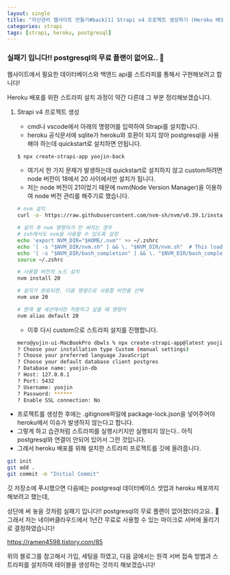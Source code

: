 ```yaml
---
layout: single
title: "자산관리 웹사이트 만들기#back[1] Strapi v4 프로젝트 생성하기 (Heroku 배포를 위한 세팅 실패기)"
categories: strapi
tags: [strapi, heroku, postgresql]
---
```


### 실패기 입니다!! postgresql의 무료 플랜이 없어요.. 🤣

웹사이트에서 필요한 데이터베이스와 백엔드 api를 스트라피를 통해서 구현해보려고 합니다!

Heroku 배포를 위한 스트라피 설치 과정이 약간 다른데 그 부분 정리해보겠습니다.

1. Strapi v4 프로젝트 생성
    - cmd나 vscode에서 아래의 명령어를 입력하여 Strapi를 설치합니다.
    - heroku 공식문서에 sqlite가 heroku와 호환이 되지 않아 postgresql을 사용해야 하는데 quickstart로 설치하면 안됩니다.
    
    ```bash
    $ npx create-strapi-app yoojin-back
    ```
    
    - 여기서 한 가지 문제가 발생하는데 quickstart로 설치하지 않고 custom하려면 node 버전이 18에서 20 사이에서만 설치가 됩니다.
    - 저는 node 버전이 21이었기 때문에 nvm(Node Version Manager)을 이용하여 node 버전 관리를 해주기로 했습니다.
    
    ```bash
    # nvm 설치
    curl -o- https://raw.githubusercontent.com/nvm-sh/nvm/v0.39.1/install.sh | bash
    
    # 설치 후 nvm 명령어가 안 써지는 경우
    # zsh에서도 nvm을 사용할 수 있도록 설정
    echo 'export NVM_DIR="$HOME/.nvm"' >> ~/.zshrc
    echo '[ -s "$NVM_DIR/nvm.sh" ] && \. "$NVM_DIR/nvm.sh"  # This loads nvm' >> ~/.zshrc
    echo '[ -s "$NVM_DIR/bash_completion" ] && \. "$NVM_DIR/bash_completion"  # This loads nvm bash_completion' >> ~/.zshrc
    source ~/.zshrc
    
    # 사용할 버전의 노드 설치
    nvm install 20
    
    # 설치가 완료되면, 다음 명령으로 사용할 버전을 선택
    nvm use 20
    
    # 현재 쉘 세션에서만 적용하고 싶을 때 명령어
    nvm alias default 20
    ```
    
    - 이후 다시 custom으로 스트라피 설치를 진행합니다.
    
    ```bash
    mero@yujin-ui-MacBookPro dbwls % npx create-strapi-app@latest yoojin-back
    ? Choose your installation type Custom (manual settings)
    ? Choose your preferred language JavaScript
    ? Choose your default database client postgres
    ? Database name: yoojin-db
    ? Host: 127.0.0.1
    ? Port: 5432
    ? Username: yoojin
    ? Password: ******
    ? Enable SSL connection: No
    ```
    

- 프로젝트를 생성한 후에는 .gitignore파일에 package-lock.json을 넣어주어야 heroku에서 이슈가 발생하지 않는다고 합니다.
- 그렇게 하고 습관처럼 스트라피를 실행시키지만 실행되지 않는다.. 아직 postgresql와 연결이 안되어 있어서 그런 것입니다.
- 그래서 heroku 배포를 위해 설치한 스트라피 프로젝트를 깃에 올려줍니다.

```bash
git init
git add .
git commit -m "Initial Commit"
```

깃 저장소에 푸시했으면 다음에는 postgresql 데이터베이스 셋업과 heroku 배포까지 해보려고 했는데,

상단에 써 놓을 것처럼 실패기 입니다!! postgresql의 무료 플랜이 없어졌더라고요.. 🤣
그래서 저는 네이버클라우드에서 1년간 무료로 사용할 수 있는 마이크로 서버에 올리기로 결정하였습니다!

https://ramen4598.tistory.com/85

위의 블로그를 참고해서 가입, 세팅을 하였고,
다음 글에서는 원격 서버 접속 방법과 스트라피를 설치하여 테이블을 생성하는 것까지 해보겠습니다!


